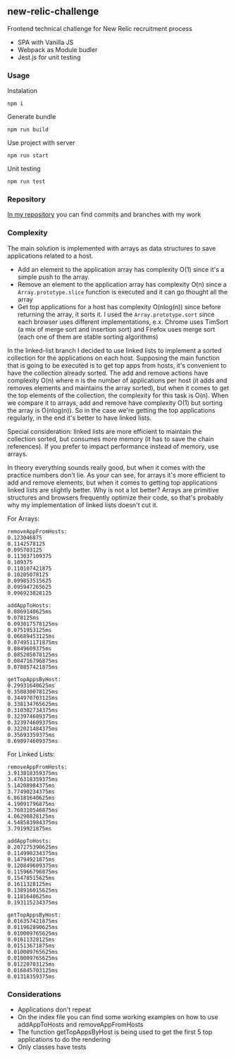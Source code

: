 ## new-relic-challenge
Frontend technical challenge for New Relic recruitment process

- SPA with Vanilla JS
- Webpack as Module budler
- Jest.js for unit testing

### Usage

Instalation
```
npm i
```

Generate bundle
```
npm run build
```

Use project with server
```
npm run start
```

Unit testing
```
npm run test
```

### Repository
[In my repository](https://github.com/ninina31/new-relic-challenge) you can find commits and branches with my work

### Complexity

The main solution is implemented with arrays as data structures to save applications related to a host.
* Add an element to the application array has complexity O(1) since it's a simple push to the array.
* Remove an element to the application array has complexity O(n) since a `Array.prototype.slice` function is executed and it can go thought all the array
* Get top applications for a host has complexity O(nlog(n)) since before returning the array, it sorts it. I used the `Array.prototype.sort` since each browser uses different implementations, e.x. Chrome uses TimSort (a mix of merge sort and insertion sort) and Firefox uses merge sort (each one of them are stable sorting algorithms)

In the linked-list branch I decided to use linked lists to implement a sorted collection for the applications on each host. Supposing the main function that is going to be executed is to get top apps from hosts, it's convenient to have the collection already sorted. The add and remove actions have complexity O(n) where n is the number of applications per host (it adds and removes elements and maintains the array sorted), but when it comes to get the top elements of the collection, the complexity for this task is O(n). When we compare it to arrays, add and remove have complexity O(1) but sorting the array is O(nlog(n)). So in the case we're getting the top applications regularly, in the end it's better to have linked lists.

Special consideration: linked lists are more efficient to maintain the collection sorted, but consumes more memory (it has to save the chain references). If you prefer to impact performance instead of memory, use arrays.

In theory everything sounds really good, but when it comes with the practice numbers don't lie. As your can see, for arrays it's more efficient to add and remove elements, but when it comes to getting top applications linked lists are slightly better. Why is not a lot better? Arrays are primitive structures and browsers frequently optimize their code, so that's probably why my implementation of linked lists doesn't cut it.

For Arrays:
```
removeAppFromHosts:
0.123046875
0.1142578125
0.095703125
0.113037109375
0.109375
0.110107421875
0.10205078125
0.099853515625
0.095947265625
0.096923828125

addAppToHosts:
0.0869140625ms
0.078125ms
0.093017578125ms
0.0751953125ms
0.06689453125ms
0.074951171875ms
0.0849609375ms
0.085205078125ms
0.084716796875ms
0.078857421875ms

getTopAppsByHost:
0.29931640625ms
0.350830078125ms
0.344970703125ms
0.338134765625ms
0.310302734375ms
0.323974609375ms
0.323974609375ms
0.322021484375ms
0.35693359375ms
0.698974609375ms
```
For Linked Lists:
```
removeAppFromHosts:
3.913818359375ms
3.476318359375ms
5.14208984375ms
3.77490234375ms
6.86181640625ms
4.19091796875ms
3.768310546875ms
4.06298828125ms
4.548583984375ms
3.7919921875ms

addAppToHosts:
0.207275390625ms
0.114990234375ms
0.14794921875ms
0.120849609375ms
0.115966796875ms
0.15478515625ms
0.1611328125ms
0.138916015625ms
0.1181640625ms
0.193115234375ms

getTopAppsByHost:
0.016357421875ms
0.011962890625ms
0.010009765625ms
0.01611328125ms
0.01513671875ms
0.010009765625ms
0.010009765625ms
0.01220703125ms
0.016845703125ms
0.01318359375ms
```
### Considerations
* Applications don't repeat
* On the index file you can find some working examples on how to use addAppToHosts and removeAppFromHosts
* The function getTopAppsByHost is being used to get the first 5 top applications to do the rendering
* Only classes have tests